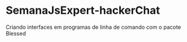 # SemanaJsExpert-hackerChat
Criando interfaces em programas de linha de comando com o pacote Blessed
